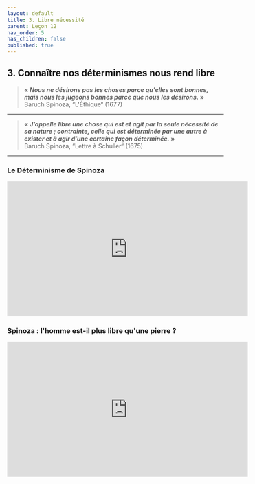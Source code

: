 ```yaml
---
layout: default
title: 3. Libre nécessité
parent: Leçon 12
nav_order: 5
has_children: false
published: true
---
```


## 3. Connaître nos déterminismes nous rend libre

> **« *Nous ne désirons pas les choses parce qu'elles sont bonnes, mais nous les jugeons bonnes parce que nous les désirons.* »**  
> Baruch Spinoza, “L'Éthique“ (1677)

---

> **« *J’appelle libre une chose qui est et agit par la seule nécessité de sa nature ; contrainte, celle qui est déterminée par une autre à exister et à agir d’une certaine façon déterminée.* »**  
> Baruch Spinoza, “Lettre à Schuller“ (1675)

---

### Le Déterminisme de Spinoza

<iframe width="560" height="315" src="https://www.youtube.com/embed/5q3pRZSsHr8?si=DpSRQo2lDFN0QXII" title="YouTube video player" frameborder="0" allow="accelerometer; autoplay; clipboard-write; encrypted-media; gyroscope; picture-in-picture; web-share" referrerpolicy="strict-origin-when-cross-origin" allowfullscreen></iframe>

### Spinoza : l'homme est-il plus libre qu'une pierre ?

<iframe width="560" height="315" src="https://www.youtube.com/embed/l7TyN_LMlnk?si=9QVs4ufMwxDXV6fm" title="YouTube video player" frameborder="0" allow="accelerometer; autoplay; clipboard-write; encrypted-media; gyroscope; picture-in-picture; web-share" referrerpolicy="strict-origin-when-cross-origin" allowfullscreen></iframe>